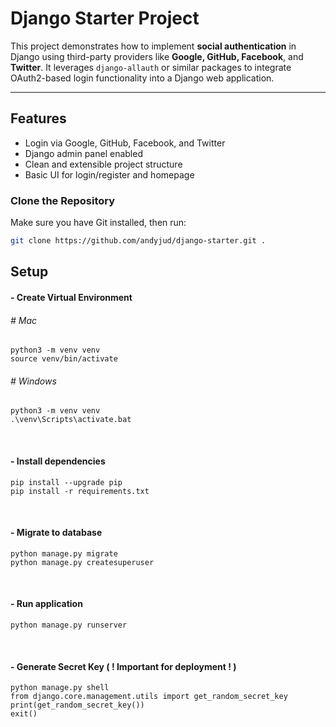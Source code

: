 <!-- #### Video Tutorial for this project -->
<!-- https://youtu.be/SQ4A7Q6_md8 -->
<!-- git clone https://github.com/andyjud/django-starter.git . && rm -rf .git -->

# Django Starter Project

This project demonstrates how to implement **social authentication** in Django using third-party providers like **Google, GitHub, Facebook**, and **Twitter**. It leverages `django-allauth` or similar packages to integrate OAuth2-based login functionality into a Django web application.

---

## Features

- Login via Google, GitHub, Facebook, and Twitter
- Django admin panel enabled
- Clean and extensible project structure
- Basic UI for login/register and homepage


### Clone the Repository

Make sure you have Git installed, then run:

```bash
git clone https://github.com/andyjud/django-starter.git .
```

## Setup

#### - Create Virtual Environment
###### # Mac
```
python3 -m venv venv
source venv/bin/activate
```

###### # Windows
```
python3 -m venv venv
.\venv\Scripts\activate.bat
```

<br>

#### - Install dependencies
```
pip install --upgrade pip
pip install -r requirements.txt
```

<br>

#### - Migrate to database
```
python manage.py migrate
python manage.py createsuperuser
```

<br>

#### - Run application
```
python manage.py runserver
```

<br>

#### - Generate Secret Key ( ! Important for deployment ! )
```
python manage.py shell
from django.core.management.utils import get_random_secret_key
print(get_random_secret_key())
exit()
```


